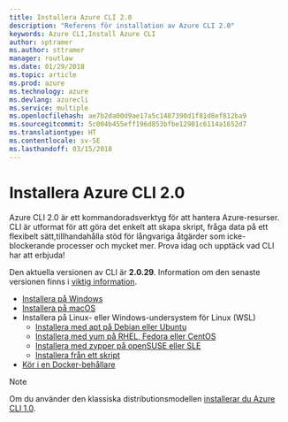 ```yaml
---
title: Installera Azure CLI 2.0
description: "Referens för installation av Azure CLI 2.0"
keywords: Azure CLI,Install Azure CLI
author: sptramer
ms.author: sttramer
manager: routlaw
ms.date: 01/29/2018
ms.topic: article
ms.prod: azure
ms.technology: azure
ms.devlang: azurecli
ms.service: multiple
ms.openlocfilehash: ae7b2da00d9ae17a5c1487390d1f81d8ef812ba9
ms.sourcegitcommit: 5c004b455eff196d853bfbe12901c6114a1652d7
ms.translationtype: HT
ms.contentlocale: sv-SE
ms.lasthandoff: 03/15/2018
---
```

# <a name="install-azure-cli-20"></a>Installera Azure CLI 2.0

Azure CLI 2.0 är ett kommandoradsverktyg för att hantera Azure-resurser. CLI är utformat för att göra det enkelt att skapa skript, fråga data på ett flexibelt sätt,tillhandahålla stöd för långvariga åtgärder som icke-blockerande processer och mycket mer. Prova idag och upptäck vad CLI har att erbjuda!

Den aktuella versionen av CLI är __2.0.29__. Information om den senaste versionen finns i [viktig information](release-notes-azure-cli.md).

* [Installera på Windows](install-azure-cli-windows.md)
* [Installera på macOS](install-azure-cli-macos.md)
* Installera på Linux- eller Windows-undersystem för Linux (WSL)
  * [Installera med apt på Debian eller Ubuntu](install-azure-cli-apt.md)
  * [Installera med yum på RHEL, Fedora eller CentOS](install-azure-cli-yum.md)
  * [Installera med zypper på openSUSE eller SLE](install-azure-cli-zypper.md)
  * [Installera från ett skript](install-azure-cli-linux.md)
* [Kör i en Docker-behållare](run-azure-cli-docker.md)

> [!NOTE]
> Om du använder den klassiska distributionsmodellen [ installerar du Azure CLI 1.0](/azure/cli-install-nodejs).

